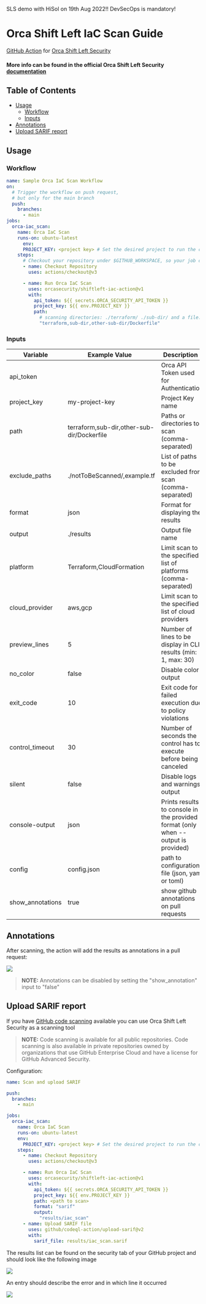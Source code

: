 SLS demo with HiSol on 19th Aug 2022!! DevSecOps is mandatory!

# Orca Shift Left IaC Scan Guide

[GitHub Action](https://github.com/features/actions)
for [Orca Shift Left Security](https://orca.security/solutions/shift-left-security/)

#### More info can be found in the official Orca Shift Left Security<a href="https://docs.orcasecurity.io/v1/docs/shift-left-security"> documentation</a>



## Table of Contents

- [Usage](#usage)
    - [Workflow](#workflow)
    - [Inputs](#inputs)
- [Annotations](#annotations)
- [Upload SARIF report](#upload-sarif-report)


## Usage

### Workflow

```yaml
name: Sample Orca IaC Scan Workflow
on:
  # Trigger the workflow on push request,
  # but only for the main branch
  push:
    branches:
      - main
jobs:
  orca-iac_scan:
    name: Orca IaC Scan
    runs-on: ubuntu-latest
      env:
      PROJECT_KEY: <project key> # Set the desired project to run the cli scanning with
    steps:
      # Checkout your repository under $GITHUB_WORKSPACE, so your job can access it
      - name: Checkout Repository
        uses: actions/checkout@v3

      - name: Run Orca IaC Scan
        uses: orcasecurity/shiftleft-iac-action@v1
        with:
          api_token: ${{ secrets.ORCA_SECURITY_API_TOKEN }}
          project_key: ${{ env.PROJECT_KEY }}
          path:
            # scanning directories: ./terraform/ ./sub-dir/ and a file: ./Dockerfile
            "terraform,sub-dir,other-sub-dir/Dockerfile"
```

### Inputs

| Variable         | Example Value &nbsp;                       | Description &nbsp;                                                                | Type    | Required | Default                       |
|------------------|--------------------------------------------|-----------------------------------------------------------------------------------|---------|----------|-------------------------------|
| api_token        |                                            | Orca API Token used for Authentication                                            | String  | Yes      | N/A                           |
| project_key      | my-project-key                             | Project Key name                                                                  | String  | Yes      | N/A                           |
| path             | terraform,sub-dir,other-sub-dir/Dockerfile | Paths or directories to scan (comma-separated)                                    | String  | Yes      | N/A                           |
| exclude_paths    | ./notToBeScanned/,example.tf               | List of paths to be excluded from scan (comma-separated)                          | String  | No       | N/A                           |
| format           | json                                       | Format for displaying the results                                                 | String  | No       | cli                           |
| output           | ./results                                  | Output file name                                                                  | String  | No       | N/A                           |
| platform         | Terraform,CloudFormation                   | Limit scan to the specified list of platforms (comma-separated)                   | String  | No       | All supported platforms       |
| cloud_provider   | aws,gcp                                    | Limit scan to the specified list of cloud providers                               | String  | No       | All supported cloud providers |
| preview_lines    | 5                                          | Number of lines to be display in CLI results (min: 1, max: 30)                    | Integer | No       | 3                             |
| no_color         | false                                      | Disable color output                                                              | Boolean | No       | false                         |
| exit_code        | 10                                         | Exit code for failed execution due to policy violations                           | Integer | No       | 3                             |
| control_timeout  | 30                                         | Number of seconds the control has to execute before being canceled                | Integer | No       | 60                            |
| silent           | false                                      | Disable logs and warnings output                                                  | Boolean | No       | false                         |
| console-output   | json                                       | Prints results to console in the provided format (only when --output is provided) | String  | No       | cli                           |
| config           | config.json                                | path to configuration file (json, yaml or toml)                                   | String  | No       | N/A                           |
| show_annotations | true                                       | show github annotations on pull requests                                          | Boolean | No       | true                          |


## Annotations
After scanning, the action will add the results as annotations in a pull request:

![](/assets/annotations_preview.png)
>  **NOTE:**  Annotations can be disabled by setting the "show_annotation" input to "false"


## Upload SARIF report
If you have [GitHub code scanning](https://docs.github.com/en/github/finding-security-vulnerabilities-and-errors-in-your-code/about-code-scanning) available you can use Orca Shift Left Security as a scanning tool
> **NOTE:**  Code scanning is available for all public repositories. Code scanning is also available in private repositories owned by organizations that use GitHub Enterprise Cloud and have a license for GitHub Advanced Security.

Configuration:

```yaml
name: Scan and upload SARIF

push:
  branches:
    - main

jobs:
  orca-iac_scan:
    name: Orca IaC Scan
    runs-on: ubuntu-latest
    env:
      PROJECT_KEY: <project key> # Set the desired project to run the cli scanning with
    steps:
      - name: Checkout Repository
        uses: actions/checkout@v3

      - name: Run Orca IaC Scan
        uses: orcasecurity/shiftleft-iac-action@v1
        with:
          api_token: ${{ secrets.ORCA_SECURITY_API_TOKEN }}
          project_key: ${{ env.PROJECT_KEY }}
          path: <path to scan>
          format: "sarif"
          output:
            "results/iac_scan"
      - name: Upload SARIF file
        uses: github/codeql-action/upload-sarif@v2
        with:
          sarif_file: results/iac_scan.sarif
```

The results list can be found on the security tab of your GitHub project and should look like the following image

![](/assets/code_scanning_screen.png)

An entry should describe the error and in which line it occurred 

![](/assets/alerts_screen.png)
